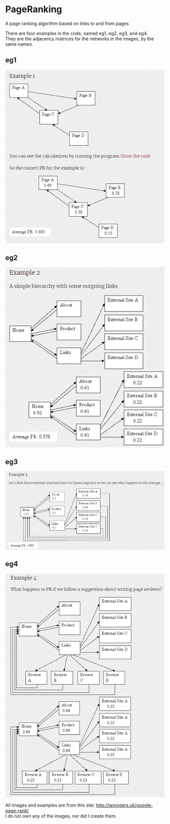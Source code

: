 # PageRanking
A page ranking algorithm based on links to and from pages  
  
There are four examples in the code, named eg1, eg2, eg3, and eg4.  
They are the adjacency matrices for the networks in the images, by the same names.

## eg1
![eg1](eg1.JPG)

## eg2
![eg2](eg2.JPG)

## eg3
![eg3](eg3.JPG)

## eg4
![eg4](eg4.JPG)

All Images and examples are from this site: http://ianrogers.uk/google-page-rank/  
I do not own any of the images, nor did I create them.
